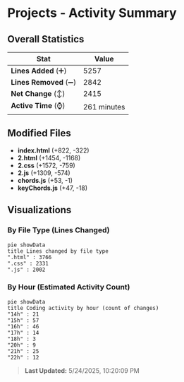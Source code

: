 # Projects - Activity Summary 

## Overall Statistics

| Stat                   | Value                                                             |
| ---------------------- | ----------------------------------------------------------------- |
| **Lines Added** (➕)   | 5257                                          |
| **Lines Removed** (➖) | 2842                                        |
| **Net Change** (↕)    | 2415                |
| **Active Time** (⌚)   | 261 minutes |


## Modified Files
- **index.html** (+822, -322)
- **2.html** (+1454, -1168)
- **2.css** (+1572, -759)
- **2.js** (+1309, -574)
- **chords.js** (+53, -1)
- **keyChords.js** (+47, -18)

## Visualizations

### By File Type (Lines Changed)

```mermaid
pie showData
title Lines changed by file type
".html" : 3766
".css" : 2331
".js" : 2002
```

### By Hour (Estimated Activity Count)

```mermaid
pie showData
title Coding activity by hour (count of changes)
"14h" : 21
"15h" : 57
"16h" : 46
"17h" : 14
"18h" : 3
"20h" : 9
"21h" : 25
"22h" : 12
```


> **Last Updated:** 5/24/2025, 10:20:09 PM